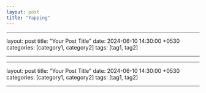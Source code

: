 ```yaml
---
layout: post
title: "Yapping"
---
```


---

layout: post
title: "Your Post Title"
date: 2024-06-10 14:30:00 +0530
categories: [category1, category2]
tags: [tag1, tag2]

---

---

layout: post
title: "Your Post Title"
date: 2024-06-10 14:30:00 +0530
categories: [category1, category2]
tags: [tag1, tag2]

---
